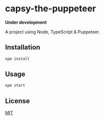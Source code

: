 # capsy-the-puppeteer

**Under development**

A project using Node, TypeScript & Puppeteer.

## Installation
```bash
npm install
```

## Usage
```bash
npm start
```

## License
[MIT](https://choosealicense.com/licenses/mit/)